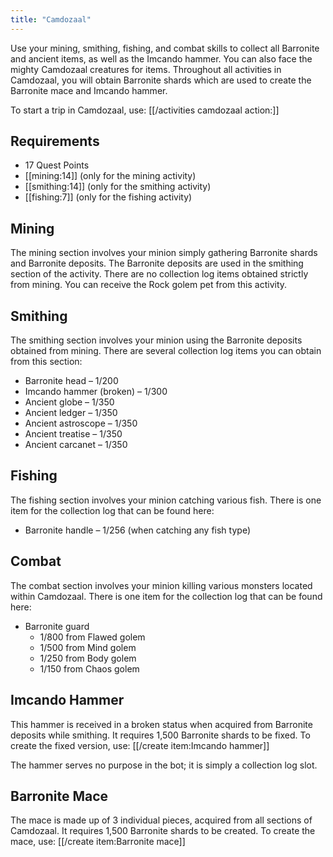 ```yaml
---
title: "Camdozaal"
---
```


Use your mining, smithing, fishing, and combat skills to collect all Barronite and ancient items, as well as the Imcando hammer. You can also face the mighty Camdozaal creatures for items. Throughout all activities in Camdozaal, you will obtain Barronite shards which are used to create the Barronite mace and Imcando hammer.

To start a trip in Camdozaal, use: [[/activities camdozaal action\:]]

## Requirements

- 17 Quest Points
- [[mining:14]] (only for the mining activity)
- [[smithing:14]] (only for the smithing activity)
- [[fishing:7]] (only for the fishing activity)

## Mining

The mining section involves your minion simply gathering Barronite shards and Barronite deposits. The Barronite deposits are used in the smithing section of the activity. There are no collection log items obtained strictly from mining. You can receive the Rock golem pet from this activity.

## Smithing

The smithing section involves your minion using the Barronite deposits obtained from mining. There are several collection log items you can obtain from this section:

- Barronite head – 1/200
- Imcando hammer (broken) – 1/300
- Ancient globe – 1/350
- Ancient ledger – 1/350
- Ancient astroscope – 1/350
- Ancient treatise – 1/350
- Ancient carcanet – 1/350

## Fishing

The fishing section involves your minion catching various fish. There is one item for the collection log that can be found here:

- Barronite handle – 1/256 (when catching any fish type)

## Combat

The combat section involves your minion killing various monsters located within Camdozaal. There is one item for the collection log that can be found here:

- Barronite guard
  - 1/800 from Flawed golem
  - 1/500 from Mind golem
  - 1/250 from Body golem
  - 1/150 from Chaos golem

## Imcando Hammer

This hammer is received in a broken status when acquired from Barronite deposits while smithing. It requires 1,500 Barronite shards to be fixed. To create the fixed version, use: [[/create item\:Imcando hammer]]

The hammer serves no purpose in the bot; it is simply a collection log slot.

## Barronite Mace

The mace is made up of 3 individual pieces, acquired from all sections of Camdozaal. It requires 1,500 Barronite shards to be created. To create the mace, use: [[/create item\:Barronite mace]]
